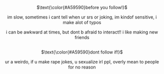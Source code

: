 ## 
<p align="center">
$\text{\color{#A59590}before you follow!}$

<p align="center">
  im slow, sometimes i cant tell when ur srs or joking, im kindof sensitive, i make alot of typos
<p align="center"> i can be awkward at times, but dont b afraid to interact!! i like making new friends

##
<p align="center">
$\text{\color{#A59590}dont follow if!}$

<p align="center">
  ur a weirdo, if u make rape jokes, u sexualize irl ppl, overly mean to people for no reason

